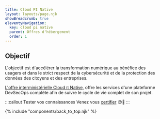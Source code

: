 ```yaml
---
title: Cloud PI Native
layout: layouts/page.njk
showBreadcrumb: true
eleventyNavigation:
  key: cloud pi native
  parent: Offres d'hébergement
  order: 1
---
```


## Objectif

L'objectif est d'accélérer la transformation numérique au bénéfice des usagers et dans le strict respect de la cybersécurité et de la protection des données des citoyens et des entreprises.

<a href="https://github.com/cloud-pi-native/documentation" target="_blank"> L'offre interministérielle Cloud π Native</a>, offre les services d'une plateforme DevSecOps complète afin de suivre le cycle de vie complet de son projet.

:::callout Tester vos connaissances
  Venez vous [certifier](../certification/) &#128521;&#129482;
:::

{% include "components/back_to_top.njk" %}
